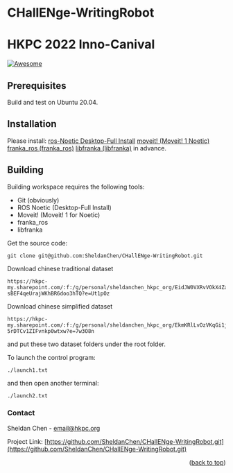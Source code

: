 # CHallENge-WritingRobot
# HKPC 2022 Inno-Canival
[![Awesome](https://cdn.rawgit.com/sindresorhus/awesome/d7305f38d29fed78fa85652e3a63e154dd8e8829/media/badge.svg)](https://github.com/sindresorhus/awesome#readme)


## Prerequisites
Build and test on Ubuntu 20.04.

## Installation

Please install:
[ros-Noetic Desktop-Full Install](http://wiki.ros.org/noetic/Installation/Ubuntu)
[moveit! (Moveit! 1 Noetic)](https://ros-planning.github.io/moveit_tutorials/) 
[franka_ros (franka_ros)](https://frankaemika.github.io/docs/installation_linux.html) 
[libfranka (libfranka)](https://frankaemika.github.io/docs/installation_linux.html) 
in advance.  


## Building

Building workspace requires the following tools:

- Git (obviously)
- ROS Noetic (Desktop-Full Install)
- Moveit! (Moveit! 1 for Noetic)
- franka_ros
- libfranka

Get the source code:

```shell
git clone git@github.com:SheldanChen/CHallENge-WritingRobot.git
```

Download chinese traditional dataset
```shell
https://hkpc-my.sharepoint.com/:f:/g/personal/sheldanchen_hkpc_org/EidJW0VXRvVOkX4ZaPxlU-sBEF4qeUrajWKhBR6doo3hTQ?e=Ut1pOz
```
Download chinese simplified dataset
```shell
https://hkpc-my.sharepoint.com/:f:/g/personal/sheldanchen_hkpc_org/EkmKRlLvOzVKqGi1jFAeMsUBEt-5rDTCv1ZIFvnkp0wtxw?e=7w3O8n
```
and put these two dataset folders under the root folder.

To launch the control program:
```shell
./launch1.txt
```
and then open another terminal:
```shell
./launch2.txt
```


<!-- CONTACT -->
### Contact

Sheldan Chen - email@hkpc.org

Project Link: [https://github.com/SheldanChen/CHallENge-WritingRobot.git](https://github.com/SheldanChen/CHallENge-WritingRobot.git)

<p align="right">(<a href="#top">back to top</a>)</p>

